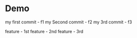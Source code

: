 # Demo 
my first commit - f1 
my Second commit - f2 
my 3rd commit - f3

feature - 1st
feature - 2nd
feature - 3rd